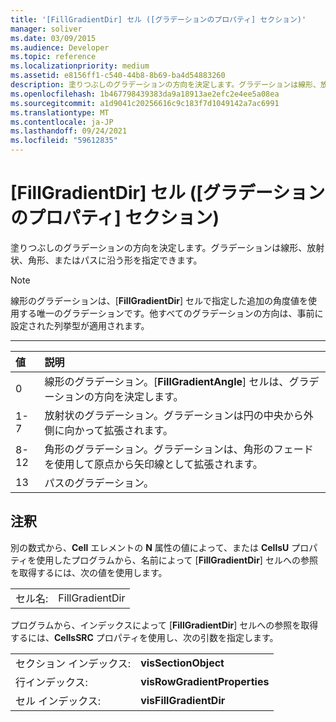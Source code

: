 ```yaml
---
title: '[FillGradientDir] セル ([グラデーションのプロパティ] セクション)'
manager: soliver
ms.date: 03/09/2015
ms.audience: Developer
ms.topic: reference
ms.localizationpriority: medium
ms.assetid: e8156ff1-c540-44b8-8b69-ba4d54883260
description: 塗りつぶしのグラデーションの方向を決定します。グラデーションは線形、放射状、角形、またはパスに沿う形を指定できます。
ms.openlocfilehash: 1b467798439383da9a18913ae2efc2e4ee5a08ea
ms.sourcegitcommit: a1d9041c20256616c9c183f7d1049142a7ac6991
ms.translationtype: MT
ms.contentlocale: ja-JP
ms.lasthandoff: 09/24/2021
ms.locfileid: "59612835"
---
```

# <a name="fillgradientdir-cell-gradient-properties-section"></a>[FillGradientDir] セル ([グラデーションのプロパティ] セクション)

塗りつぶしのグラデーションの方向を決定します。グラデーションは線形、放射状、角形、またはパスに沿う形を指定できます。 
  
> [!NOTE]
> 線形のグラデーションは、[**FillGradientDir**] セルで指定した追加の角度値を使用する唯一のグラデーションです。他すべてのグラデーションの方向は、事前に設定された列挙型が適用されます。 
  
****

|**値**|**説明**|
|:-----|:-----|
|0  <br/> |線形のグラデーション。[**FillGradientAngle**] セルは、グラデーションの方向を決定します。<br/> |
|1-7  <br/> |放射状のグラデーション。グラデーションは円の中央から外側に向かって拡張されます。  <br/> |
|8-12  <br/> |角形のグラデーション。グラデーションは、角形のフェードを使用して原点から矢印線として拡張されます。  <br/> |
|13  <br/> |パスのグラデーション。  <br/> |
   
## <a name="remarks"></a>注釈

別の数式から、**Cell** エレメントの **N** 属性の値によって、または **CellsU** プロパティを使用したプログラムから、名前によって [**FillGradientDir**] セルへの参照を取得するには、次の値を使用します。 
  
|||
|:-----|:-----|
| セル名:  <br/> | FillGradientDir  <br/> |
   
プログラムから、インデックスによって [**FillGradientDir**] セルへの参照を取得するには、**CellsSRC** プロパティを使用し、次の引数を指定します。 
  
|||
|:-----|:-----|
| セクション インデックス:  <br/> |**visSectionObject** <br/> |
| 行インデックス:  <br/> |**visRowGradientProperties** <br/> |
| セル インデックス:  <br/> |**visFillGradientDir** <br/> |
   

